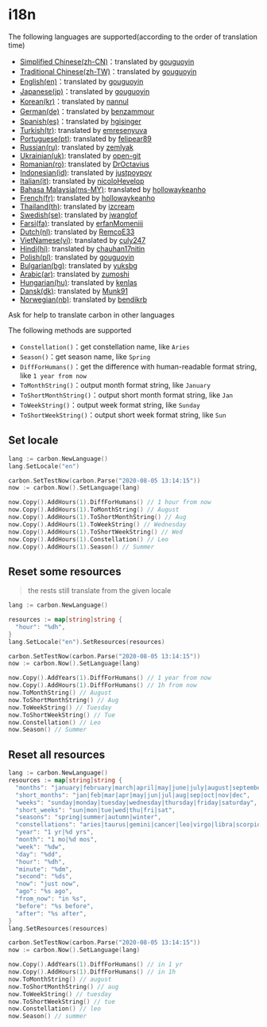 # i18n

The following languages are supported(according to the order of translation time)

* [Simplified Chinese(zh-CN)](https://github.com/dromara/carbon/blob/master/lang/zh-CN.json "Simplified Chinese")：translated
  by [gouguoyin](https://github.com/gouguoyin "gouguoyin")
* [Traditional Chinese(zh-TW)](https://github.com/dromara/carbon/blob/master/lang/zh-TW.json "Traditional Chinese")：translated
  by [gouguoyin](https://github.com/gouguoyin "gouguoyin")
* [English(en)](https://github.com/dromara/carbon/blob/master/lang/en.json "English")：translated
  by [gouguoyin](https://github.com/gouguoyin "gouguoyin")
* [Japanese(jp)](https://github.com/dromara/carbon/blob/master/lang/jp.json "Japanese")：translated
  by [gouguoyin](https://github.com/gouguoyin "gouguoyin")
* [Korean(kr)](https://github.com/dromara/carbon/blob/master/lang/kr.json "Korean")：translated by [nannul](https://github.com/nannul "nannul")
* [German(de)](https://github.com/dromara/carbon/blob/master/lang/de.json "German")：translated by [benzammour](https://github.com/benzammour "benzammour")
* [Spanish(es)](https://github.com/dromara/carbon/blob/master/lang/es.json "Spanish")：translated by [hgisinger](https://github.com/hgisinger "hgisinger")
* [Turkish(tr)](https://github.com/dromara/carbon/blob/master/lang/tr.json "Turkish"): translated by [emresenyuva](https://github.com/emresenyuva "emresenyuva")
* [Portuguese(pt)](https://github.com/dromara/carbon/blob/master/lang/pt.json "Portuguese"): translated by [felipear89](https://github.com/felipear89 "felipear89")
* [Russian(ru)](https://github.com/dromara/carbon/blob/master/lang/ru.json "Russian"): translated by [zemlyak](https://github.com/zemlyak "zemlyak")
* [Ukrainian(uk)](https://github.com/dromara/carbon/blob/master/lang/uk.json "Ukrainian"): translated by [open-git](https://github.com/open-git "open-git")
* [Romanian(ro)](https://github.com/dromara/carbon/blob/master/lang/ro.json "Romanian"): translated by [DrOctavius](https://github.com/DrOctavius "DrOctavius")
* [Indonesian(id)](https://github.com/dromara/carbon/blob/master/lang/id.json "Indonesian"): translated by [justpoypoy](https://github.com/justpoypoy "justpoypoy")
* [Italian(it)](../blob/master/lang/it.json "Italian"): translated by [nicoloHevelop](https://github.com/nicoloHevelop "nicoloHevelop")
* [Bahasa Malaysia(ms-MY)](https://github.com/dromara/carbon/blob/master/lang/ms-MY.json "Bahasa Malaysia"): translated
  by [hollowaykeanho](https://github.com/hollowaykeanho "hollowaykeanho")
* [French(fr)](https://github.com/dromara/carbon/blob/master/lang/fr.json "French"): translated
  by [hollowaykeanho](https://github.com/hollowaykeanho "hollowaykeanho")
* [Thailand(th)](https://github.com/dromara/carbon/blob/master/lang/th.json "Thailand"): translated by [izcream](https://github.com/izcream "izcream")
* [Swedish(se)](https://github.com/dromara/carbon/blob/master/lang/se.json "Swedish"): translated by [jwanglof](https://github.com/jwanglof "jwanglof")
* [Farsi(fa)](https://github.com/dromara/carbon/blob/master/lang/fa.json "Farsi"): translated by [erfanMomeniii](https://github.com/erfanMomeniii "erfanMomeniii")
* [Dutch(nl)](https://github.com/dromara/carbon/blob/master/lang/nl.json "Dutch"): translated by [RemcoE33](https://github.com/RemcoE33 "RemcoE33")
* [VietNamese(vi)](https://github.com/dromara/carbon/blob/master/lang/vi.json "VietNam"): translated by [culy247](https://github.com/culy247 "culy247")
* [Hindi(hi)](https://github.com/dromara/carbon/blob/master/lang/hi.json "India"): translated by [chauhan17nitin](https://github.com/chauhan17nitin "chauhan17nitin")
* [Polish(pl)](https://github.com/dromara/carbon/blob/master/lang/pl.json "Polish"): translated by [gouguoyin](https://github.com/gouguoyin "gouguoyin")
* [Bulgarian(bg)](https://github.com/dromara/carbon/blob/master/lang/bg.json "Bulgarian"): translated by [yuksbg](https://github.com/yuksbg "yuksbg")
* [Arabic(ar)](https://github.com/dromara/carbon/blob/master/lang/ar.json "Arabic"): translated by [zumoshi](https://github.com/zumoshi "zumoshi")
* [Hungarian(hu)](https://github.com/dromara/carbon/blob/master/lang/hu.json "Hungarian"): translated by [kenlas](https://github.com/kenlas "kenlas")
* [Dansk(dk)](https://github.com/dromara/carbon/blob/master/lang/dk.json "Dansk"): translated by [Munk91](https://github.com/Munk91 "Munk91")
* [Norwegian(nb)](https://github.com/dromara/carbon/blob/master/lang/nb.json "Norwegian"): translated by [bendikrb](https://github.com/bendikrb "bendikrb")

Ask for help to translate carbon in other languages

The following methods are supported

* `Constellation()`：get constellation name, like `Aries`
* `Season()`：get season name, like `Spring`
* `DiffForHumans()`：get the difference with human-readable format string, like `1 year from now`
* `ToMonthString()`：output month format string, like `January`
* `ToShortMonthString()`：output short month format string, like `Jan`
* `ToWeekString()`：output week format string, like `Sunday`
* `ToShortWeekString()`：output short week format string, like `Sun`

## Set locale

```go
lang := carbon.NewLanguage()
lang.SetLocale("en")

carbon.SetTestNow(carbon.Parse("2020-08-05 13:14:15"))
now := carbon.Now().SetLanguage(lang)

now.Copy().AddHours(1).DiffForHumans() // 1 hour from now
now.Copy().AddHours(1).ToMonthString() // August
now.Copy().AddHours(1).ToShortMonthString() // Aug
now.Copy().AddHours(1).ToWeekString() // Wednesday
now.Copy().AddHours(1).ToShortWeekString() // Wed
now.Copy().AddHours(1).Constellation() // Leo
now.Copy().AddHours(1).Season() // Summer
```

## Reset some resources
> the rests still translate from the given locale
```go
lang := carbon.NewLanguage()

resources := map[string]string {
  "hour": "%dh",
}
lang.SetLocale("en").SetResources(resources)

carbon.SetTestNow(carbon.Parse("2020-08-05 13:14:15"))
now := carbon.Now().SetLanguage(lang)

now.Copy().AddYears(1).DiffForHumans() // 1 year from now
now.Copy().AddHours(1).DiffForHumans() // 1h from now
now.ToMonthString() // August
now.ToShortMonthString() // Aug
now.ToWeekString() // Tuesday
now.ToShortWeekString() // Tue
now.Constellation() // Leo
now.Season() // Summer
```

## Reset all resources

```go
lang := carbon.NewLanguage()
resources := map[string]string {
  "months": "january|february|march|april|may|june|july|august|september|october|november|december",
  "short_months": "jan|feb|mar|apr|may|jun|jul|aug|sep|oct|nov|dec",
  "weeks": "sunday|monday|tuesday|wednesday|thursday|friday|saturday",
  "short_weeks": "sun|mon|tue|wed|thu|fri|sat",
  "seasons": "spring|summer|autumn|winter",
  "constellations": "aries|taurus|gemini|cancer|leo|virgo|libra|scorpio|sagittarius|capricornus|aquarius|pisce",
  "year": "1 yr|%d yrs",
  "month": "1 mo|%d mos",
  "week": "%dw",
  "day": "%dd",
  "hour": "%dh",
  "minute": "%dm",
  "second": "%ds",
  "now": "just now",
  "ago": "%s ago",
  "from_now": "in %s",
  "before": "%s before",
  "after": "%s after",
}
lang.SetResources(resources)

carbon.SetTestNow(carbon.Parse("2020-08-05 13:14:15"))
now := carbon.Now().SetLanguage(lang)

now.Copy().AddYears(1).DiffForHumans() // in 1 yr
now.Copy().AddHours(1).DiffForHumans() // in 1h
now.ToMonthString() // august
now.ToShortMonthString() // aug
now.ToWeekString() // tuesday
now.ToShortWeekString() // tue
now.Constellation() // leo
now.Season() // summer
```